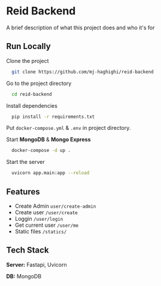 
# Reid Backend

A brief description of what this project does and who it's for


## Run Locally

Clone the project

```bash
  git clone https://github.com/mj-haghighi/reid-backend
```

Go to the project directory

```bash
  cd reid-backend
```

Install dependencies

```bash
  pip install -r requirements.txt
```

Put `docker-compose.yml` & `.env` in project directory.

Start **MongoDB** & **Mongo Express**

```bash
  docker-compose -d up .
```


Start the server

```bash
  uvicorn app.main:app --reload
```


## Features

- Create Admin `user/create-admin`
- Create user `/user/create`
- Loggin `/user/login`
- Get current user `/user/me`
- Static files `/statics/`


## Tech Stack

**Server:** Fastapi, Uvicorn

**DB:** MongoDB

